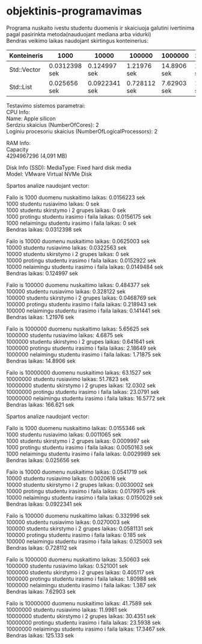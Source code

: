 # objektinis-programavimas
Programa nuskaito ivestu studentu duomenis ir skaiciuoja galutini ivertinima pagal pasirinkta metoda(nauduojant mediana arba vidurki)  
Bendras veikimo laikas naudojant skirtingus konteinerius:


| Konteineris |     1000    |    10000    |    100000    |   1000000   |   10000000  |
|-------------|-------------|-------------|--------------|-------------|-------------|
| Std::Vector | 0.0312398 sek  | 0.124997 sek  |  1.21976 sek    | 14.8906 sek  | 166.621 sek   |
|  Std::List  | 0.025656 sek   | 0.0922341 sek  | 0.728112 sek   |7.62903 sek    | 125.133 sek  |

Testavimo sistemos parametrai:  
CPU Info:  
Name: Apple silicon  
Serdziu skaicius (NumberOfCores): 2  
Loginiu procesoriu skaicius (NumberOfLogicalProcessors): 2  

RAM Info:  
Capacity  
4294967296 (4,091 MB)  

Disk Info (SSD):
MediaType: Fixed hard disk media  
Model: VMware Virtual NVMe Disk  

Spartos analize naudojant vector:

Failo is 1000 duomenu nuskaitimo laikas: 0.0156223 sek  
1000 studentu rusiavimo laikas: 0 sek  
1000 studentu skirstymo i 2 grupes laikas: 0 sek  
1000 protingu studentu irasimo i faila laikas: 0.0156175 sek  
1000 nelaimingu studentu irasimo i faila laikas: 0 sek  
Bendras laikas: 0.0312398 sek  

Failo is 10000 duomenu nuskaitimo laikas: 0.0625003 sek  
10000 studentu rusiavimo laikas: 0.0322563 sek  
10000 studentu skirstymo i 2 grupes laikas: 0 sek  
10000 protingu studentu irasimo i faila laikas: 0.0152922 sek  
10000 nelaimingu studentu irasimo i faila laikas: 0.0149484 sek  
Bendras laikas: 0.124997 sek  

Failo is 100000 duomenu nuskaitimo laikas: 0.484377 sek  
100000 studentu rusiavimo laikas: 0.328122 sek  
100000 studentu skirstymo i 2 grupes laikas: 0.0468769 sek  
100000 protingu studentu irasimo i faila laikas: 0.218943 sek  
100000 nelaimingu studentu irasimo i faila laikas: 0.141441 sek  
Bendras laikas: 1.21976 sek  

Failo is 1000000 duomenu nuskaitimo laikas: 5.65625 sek  
1000000 studentu rusiavimo laikas: 4.6875 sek  
1000000 studentu skirstymo i 2 grupes laikas: 0.641641 sek  
1000000 protingu studentu irasimo i faila laikas: 2.18649 sek  
1000000 nelaimingu studentu irasimo i faila laikas: 1.71875 sek  
Bendras laikas: 14.8906 sek  

Failo is 10000000 duomenu nuskaitimo laikas: 63.1527 sek    
10000000 studentu rusiavimo laikas: 51.7823 sek    
10000000 studentu skirstymo i 2 grupes laikas: 12.0302 sek  
10000000 protingu studentu irasimo i faila laikas: 23.0791 sek  
10000000 nelaimingu studentu irasimo i faila laikas: 16.5772 sek   
Bendras laikas: 166.621 sek  


Spartos analize naudojant vector:

Failo is 1000 duomenu nuskaitimo laikas: 0.0155346 sek  
1000 studentu rusiavimo laikas: 0.0011065 sek  
1000 studentu skirstymo i 2 grupes laikas: 0.0009997 sek  
1000 protingu studentu irasimo i faila laikas: 0.0050163 sek  
1000 nelaimingu studentu irasimo i faila laikas: 0.0029989 sek  
Bendras laikas: 0.025656 sek  

Failo is 10000 duomenu nuskaitimo laikas: 0.0541719 sek  
10000 studentu rusiavimo laikas: 0.0020616 sek  
10000 studentu skirstymo i 2 grupes laikas: 0.0030002 sek  
10000 protingu studentu irasimo i faila laikas: 0.0179975 sek  
10000 nelaimingu studentu irasimo i faila laikas: 0.0150029 sek  
Bendras laikas: 0.0922341 sek  

Failo is 100000 duomenu nuskaitimo laikas: 0.332996 sek  
100000 studentu rusiavimo laikas: 0.0270003 sek  
100000 studentu skirstymo i 2 grupes laikas: 0.0581131 sek  
100000 protingu studentu irasimo i faila laikas: 0.185 sek  
100000 nelaimingu studentu irasimo i faila laikas: 0.125003 sek  
Bendras laikas: 0.728112 sek  

Failo is 1000000 duomenu nuskaitimo laikas: 3.50603 sek  
1000000 studentu rusiavimo laikas: 0.521001 sek  
1000000 studentu skirstymo i 2 grupes laikas: 0.405117 sek  
1000000 protingu studentu irasimo i faila laikas: 1.80988 sek  
1000000 nelaimingu studentu irasimo i faila laikas: 1.387 sek  
Bendras laikas: 7.62903 sek  

Failo is 10000000 duomenu nuskaitimo laikas: 41.7589 sek  
10000000 studentu rusiavimo laikas: 11.9981 sek  
10000000 studentu skirstymo i 2 grupes laikas: 30.4351 sek  
10000000 protingu studentu irasimo i faila laikas: 23.5938 sek  
10000000 nelaimingu studentu irasimo i faila laikas: 17.3467 sek  
Bendras laikas: 125.133 sek  
